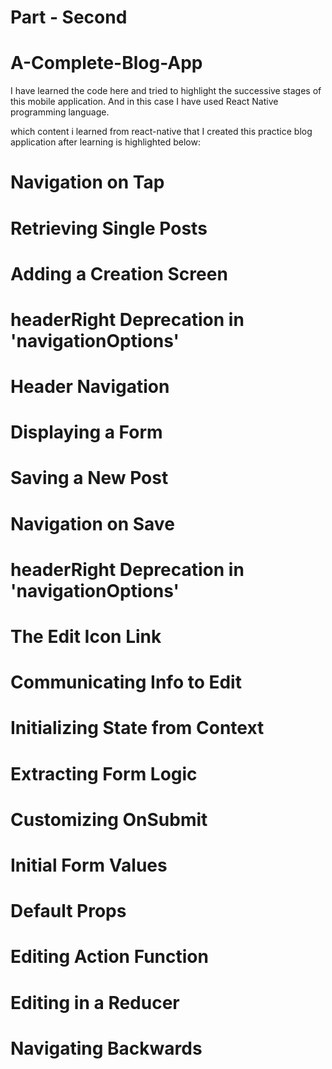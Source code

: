 # Part - Second
# A-Complete-Blog-App

I have learned the code here and tried to highlight the successive stages of this mobile application. And in this case I have used React Native programming language.

which content i learned from react-native that I created this practice blog application after learning is highlighted below:
# Navigation on Tap
# Retrieving Single Posts
# Adding a Creation Screen
# headerRight Deprecation in 'navigationOptions'
# Header Navigation
# Displaying a Form
# Saving a New Post
# Navigation on Save
# headerRight Deprecation in 'navigationOptions'
# The Edit Icon Link
# Communicating Info to Edit
# Initializing State from Context
# Extracting Form Logic
# Customizing OnSubmit
# Initial Form Values
# Default Props
# Editing Action Function
# Editing in a Reducer
# Navigating Backwards
